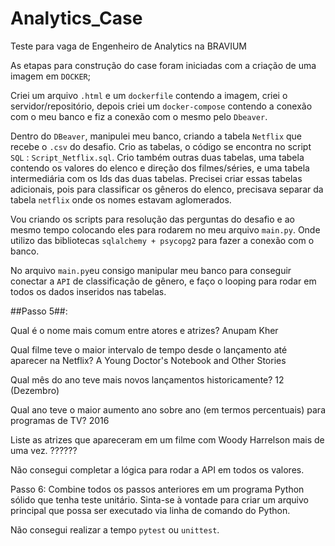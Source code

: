 # Analytics_Case
Teste para vaga de Engenheiro de Analytics na BRAVIUM

As etapas para construção do case foram iniciadas com a criação de uma imagem em `DOCKER`;



Criei um arquivo `.html` e um `dockerfile` contendo a imagem, criei o servidor/repositório, depois criei um `docker-compose` contendo a conexão com o meu banco 
e fiz a conexão com o mesmo pelo `Dbeaver`.

Dentro do `DBeaver`, manipulei meu banco, criando a tabela `Netflix` que recebe o `.csv` do desafio.
Crio as tabelas, o código se encontra no script `SQL` : `Script_Netflix.sql`.
Crio também outras duas tabelas, uma tabela contendo os valores do elenco e direção dos filmes/séries, e uma tabela intermediária
com os Ids das duas tabelas.
Precisei criar essas tabelas adicionais, pois para classificar os gêneros do elenco, precisava separar da tabela `netflix` onde os nomes estavam aglomerados.

Vou criando os scripts para resolução das perguntas do desafio e ao mesmo tempo colocando eles para rodarem no meu arquivo `main.py`.
Onde utilizo das bibliotecas `sqlalchemy + psycopg2` para fazer a conexão com o banco.

No arquivo `main.py`eu consigo manipular meu banco para conseguir conectar a `API` de classificação de gênero, e faço o looping para rodar em todos os dados inseridos nas tabelas.


##Passo 5##:

Qual é o nome mais comum entre atores e atrizes?
Anupam Kher

Qual filme teve o maior intervalo de tempo desde o lançamento até aparecer na Netflix?
A Young Doctor's Notebook and Other Stories

Qual mês do ano teve mais novos lançamentos historicamente?
12 (Dezembro)

Qual ano teve o maior aumento ano sobre ano (em termos percentuais) para programas de TV?
2016

Liste as atrizes que apareceram em um filme com Woody Harrelson mais de uma vez.
??????

Não consegui completar a lógica para rodar a API em todos os valores.

Passo 6: Combine todos os passos anteriores em um programa Python sólido que tenha teste unitário. Sinta-se à vontade para criar um arquivo principal que possa ser executado via linha de comando do Python.

Não consegui realizar a tempo `pytest` ou `unittest`. 

